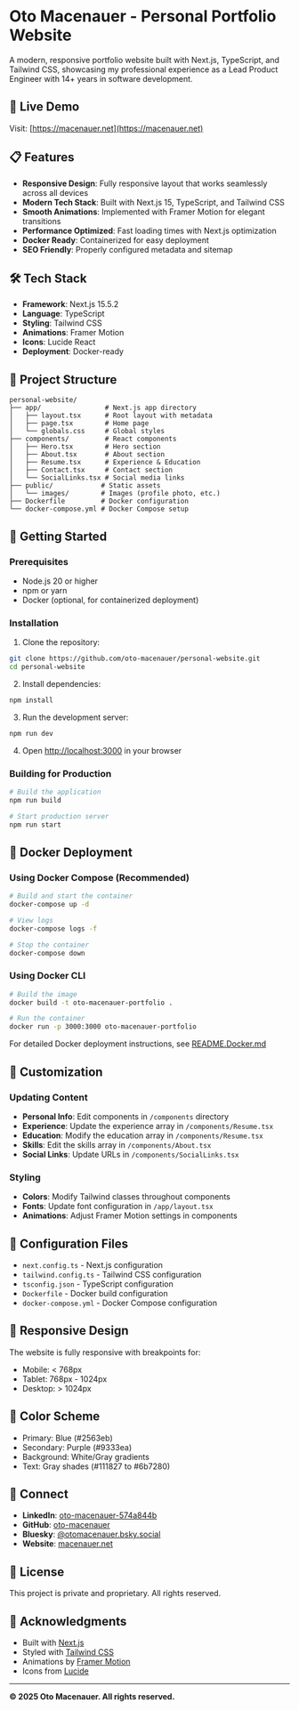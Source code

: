 # Oto Macenauer - Personal Portfolio Website

A modern, responsive portfolio website built with Next.js, TypeScript, and Tailwind CSS, showcasing my professional experience as a Lead Product Engineer with 14+ years in software development.

## 🚀 Live Demo

Visit: [https://macenauer.net](https://macenauer.net)

## 📋 Features

- **Responsive Design**: Fully responsive layout that works seamlessly across all devices
- **Modern Tech Stack**: Built with Next.js 15, TypeScript, and Tailwind CSS
- **Smooth Animations**: Implemented with Framer Motion for elegant transitions
- **Performance Optimized**: Fast loading times with Next.js optimization
- **Docker Ready**: Containerized for easy deployment
- **SEO Friendly**: Properly configured metadata and sitemap

## 🛠️ Tech Stack

- **Framework**: Next.js 15.5.2
- **Language**: TypeScript
- **Styling**: Tailwind CSS
- **Animations**: Framer Motion
- **Icons**: Lucide React
- **Deployment**: Docker-ready

## 📁 Project Structure

```
personal-website/
├── app/                # Next.js app directory
│   ├── layout.tsx      # Root layout with metadata
│   ├── page.tsx        # Home page
│   └── globals.css     # Global styles
├── components/         # React components
│   ├── Hero.tsx        # Hero section
│   ├── About.tsx       # About section
│   ├── Resume.tsx      # Experience & Education
│   ├── Contact.tsx     # Contact section
│   └── SocialLinks.tsx # Social media links
├── public/            # Static assets
│   └── images/        # Images (profile photo, etc.)
├── Dockerfile         # Docker configuration
└── docker-compose.yml # Docker Compose setup
```

## 🚀 Getting Started

### Prerequisites

- Node.js 20 or higher
- npm or yarn
- Docker (optional, for containerized deployment)

### Installation

1. Clone the repository:
```bash
git clone https://github.com/oto-macenauer/personal-website.git
cd personal-website
```

2. Install dependencies:
```bash
npm install
```

3. Run the development server:
```bash
npm run dev
```

4. Open [http://localhost:3000](http://localhost:3000) in your browser

### Building for Production

```bash
# Build the application
npm run build

# Start production server
npm run start
```

## 🐳 Docker Deployment

### Using Docker Compose (Recommended)

```bash
# Build and start the container
docker-compose up -d

# View logs
docker-compose logs -f

# Stop the container
docker-compose down
```

### Using Docker CLI

```bash
# Build the image
docker build -t oto-macenauer-portfolio .

# Run the container
docker run -p 3000:3000 oto-macenauer-portfolio
```

For detailed Docker deployment instructions, see [README.Docker.md](./README.Docker.md)

## 📝 Customization

### Updating Content

- **Personal Info**: Edit components in `/components` directory
- **Experience**: Update the experience array in `/components/Resume.tsx`
- **Education**: Modify the education array in `/components/Resume.tsx`
- **Skills**: Edit the skills array in `/components/About.tsx`
- **Social Links**: Update URLs in `/components/SocialLinks.tsx`

### Styling

- **Colors**: Modify Tailwind classes throughout components
- **Fonts**: Update font configuration in `/app/layout.tsx`
- **Animations**: Adjust Framer Motion settings in components

## 🔧 Configuration Files

- `next.config.ts` - Next.js configuration
- `tailwind.config.ts` - Tailwind CSS configuration
- `tsconfig.json` - TypeScript configuration
- `Dockerfile` - Docker build configuration
- `docker-compose.yml` - Docker Compose configuration

## 📱 Responsive Design

The website is fully responsive with breakpoints for:
- Mobile: < 768px
- Tablet: 768px - 1024px
- Desktop: > 1024px

## 🎨 Color Scheme

- Primary: Blue (#2563eb)
- Secondary: Purple (#9333ea)
- Background: White/Gray gradients
- Text: Gray shades (#111827 to #6b7280)

## 🤝 Connect

- **LinkedIn**: [oto-macenauer-574a844b](https://linkedin.com/in/oto-macenauer-574a844b)
- **GitHub**: [oto-macenauer](https://github.com/oto-macenauer)
- **Bluesky**: [@otomacenauer.bsky.social](https://bsky.app/profile/otomacenauer.bsky.social)
- **Website**: [macenauer.net](https://macenauer.net)

## 📄 License

This project is private and proprietary. All rights reserved.

## 🙏 Acknowledgments

- Built with [Next.js](https://nextjs.org/)
- Styled with [Tailwind CSS](https://tailwindcss.com/)
- Animations by [Framer Motion](https://www.framer.com/motion/)
- Icons from [Lucide](https://lucide.dev/)

---

**© 2025 Oto Macenauer. All rights reserved.**